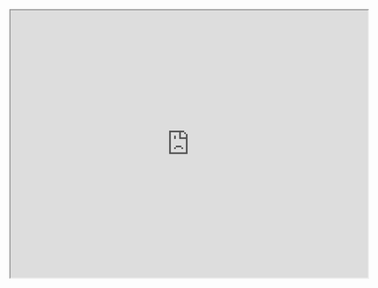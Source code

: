 <iframe src="https://drive.google.com/file/d/1DYM7dvRGZPrFbPnBL2Yah0wtRj2WZnjk/preview" width="640" height="480" allow="autoplay"></iframe>